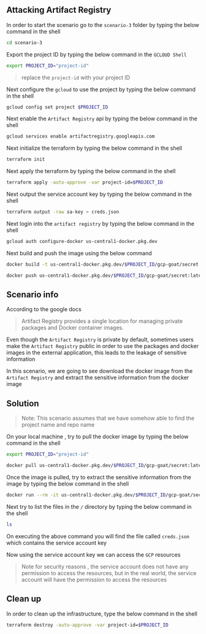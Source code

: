 ## Attacking Artifact Registry

In order to start the scenario go to the `scenario-3` folder by typing the below  command in the shell

``` bash
cd scenario-3
```

Export the project ID by typing the below command in the `GCLOUD Shell`

``` bash
export PROJECT_ID="project-id"
```

> replace the `project-id` with your project ID

Next configure the `gcloud` to use the project by typing the below command in the shell 

``` bash
gcloud config set project $PROJECT_ID
```

Next enable the `Artifact Registry` api by typing the below command in the shell 

``` bash
gcloud services enable artifactregistry.googleapis.com
```



Next initialize the terraform by typing the below command in the shell 


``` bash
terraform init
```

Next apply the terraform by typing the below command in the shell 

``` bash
terraform apply -auto-approve -var project-id=$PROJECT_ID
```


Next output the service account key by typing the below command in the shell 

``` bash
terraform output -raw sa-key > creds.json
```

Next login into the `artifact registry` by typing the below command in the shell 

```bash
gcloud auth configure-docker us-central1-docker.pkg.dev
```

Next build and push the image using the below command 
```bash
docker build -t us-central1-docker.pkg.dev/$PROJECT_ID/gcp-goat/secret:latest .
```

```bash
docker push us-central1-docker.pkg.dev/$PROJECT_ID/gcp-goat/secret:latest
```


## Scenario info 

According to the google docs 

> Artifact Registry provides a single location for managing private packages and Docker container images.


Even though the `Artifact Registry` is private by default, sometimes users make the `Artifact Registry` public in order to use the packages and docker images in the external application, this leads to the leakage of sensitive information

In this scenario, we are going to see download the docker image from the `Artifact Registry` and extract the sensitive information from the docker image


## Solution

> Note: This scenario assumes that we have somehow able to find the project name and repo name

On your local machine , try to pull the docker image by typing the below command in the shell 

```bash
export PROJECT_ID="project-id"
```

```bash
docker pull us-central1-docker.pkg.dev/$PROJECT_ID/gcp-goat/secret:latest
```

Once the image is pulled, try to extract the sensitive information from the image by typing the below command in the shell 

```bash
docker run --rm -it us-central1-docker.pkg.dev/$PROJECT_ID/gcp-goat/secret:latest sh
```

Next try to list the files in the `/` directory by typing the below command in the shell 

```bash
ls 
```

On executing the above command you will find the file called `creds.json` which contains the service account key

Now using the service account key we can access the `GCP` resources

> Note for security reasons , the service account does not have any permission to access the resources, but in the real world, the service account will have the permission to access the resources


## Clean up 


In order to clean up the infrastructure, type the below command in the shell 

```bash
terraform destroy -auto-approve -var project-id=$PROJECT_ID
```
